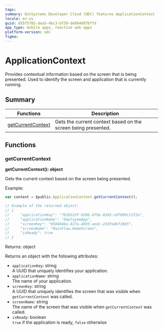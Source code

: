 ```yaml
---
tags:
summary: OutSystems Developer Cloud (ODC) features ApplicationContext for contextual details on the current screen, and application.
locale: en-us
guid: d55f5702-dea5-4bc3-bf39-de884d07bffd
app_type: mobile apps, reactive web apps
platform-version: odc
figma:
---
```


# ApplicationContext

Provides contextual information based on the screen that is being presented. Used to identify the screen and application that is currently running.

## Summary

|Functions|Description|
|---|---|
|[getCurrentContext](#getCurrentContext)|Gets the current context based on the screen being presented.|

## Functions

### getCurrentContext

**getCurrentContext(): object**

Gets the current context based on the screen being presented.

Example:

```javascript
var context = $public.ApplicationContext.getCurrentContext();

// Example of the returned object:
// {
//     "applicationKey": "7926523f-0206-4f9e-8203-c8f009c12f2a",
//     "applicationName": "EmployeeApp",
//     "screenKey": "9584046a-827a-4035-aedc-23dfe4bf10b5",
//     "screenName": "MainFlow.HomeScreen",
//     "isReady": true
// }
```

Returns: object

Returns an object with the following attributes: 
- `applicationKey`: string<br/>A UUID that uniquely identifies your application. 
- `applicationName`: string<br/>The name of your application.
- `screenKey`: string<br/>A UUID that uniquely identifies the screen that was visible when `getCurrentContext` was called. 
- `screenName`: string<br/>The name of the screen that was visible when `getCurrentContext` was called.
- `isReady`: boolean<br/>`true` if the application is ready, `false` otherwise
